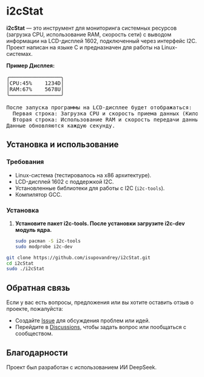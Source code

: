 # i2cStat
**i2cStat** — это инструмент для мониторинга системных ресурсов (загрузка CPU, использование RAM, скорость сети) с выводом информации на LCD-дисплей 1602, подключенный через интерфейс I2C. Проект написан на языке C и предназначен для работы на Linux-системах.

**Пример Дисплея:**
<pre>
╭────────────────╮
│CPU:45%    1234D│
│RAM:67%    5678U│
╰────────────────╯

После запуска программы на LCD-дисплее будет отображаться:
  Первая строка: Загрузка CPU и скорость приема данных (Килобайт/сек).
  Вторая строка: Использование RAM и скорость передачи данных (Килобайт/сек).
Данные обновляются каждую секунду.
</pre>

## Установка и использование

### Требования

- Linux-система (тестировалось на x86 архитектуре).
- LCD-дисплей 1602 с поддержкой I2C.
- Установленные библиотеки для работы с I2C (`i2c-tools`).
- Компилятор GCC.

### Установка

1. **Установите пакет i2c-tools. После установки загрузите i2c-dev модуль ядра.**
   ```bash
   sudo pacman -S i2c-tools
   sudo modprobe i2c-dev

  ```bash
  git clone https://github.com/isupovandrey/i2cStat.git
  cd i2cStat
  sudo ./i2cStat
```

## Обратная связь

Если у вас есть вопросы, предложения или вы хотите оставить отзыв о проекте, пожалуйста:
- Создайте [Issue](https://github.com/isupovandrey/i2cStat/issues) для обсуждения проблем или идей.
- Перейдите в [Discussions](https://github.com/isupovandrey/i2cStat/discussions), чтобы задать вопрос или пообщаться с сообществом.

## Благодарности
Проект был разработан с использованием ИИ DeepSeek.



